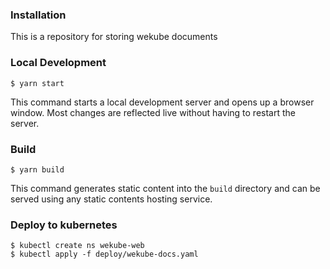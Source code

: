 ### Installation

This is a repository for storing wekube documents

### Local Development

```
$ yarn start
```

This command starts a local development server and opens up a browser window. Most changes are reflected live without having to restart the server.

### Build

```
$ yarn build
```

This command generates static content into the `build` directory and can be served using any static contents hosting service.

### Deploy to kubernetes

```
$ kubectl create ns wekube-web
$ kubectl apply -f deploy/wekube-docs.yaml
```

